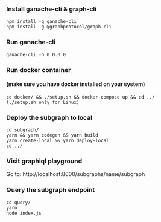 ### Install ganache-cli & graph-cli
```
npm install -g ganache-cli
npm install -g @graphprotocol/graph-cli
```
### Run ganache-cli
```
ganache-cli -h 0.0.0.0
```
### Run docker container 
#### (make sure you have docker installed on your system)
```
cd docker/ && ./setup.sh && docker-compose up && cd ../
(./setup.sh only for Linux)
```
### Deploy the subgraph to local
```
cd subgraph/
yarn && yarn codegen && yarn build
yarn create-local && yarn deploy-local
cd ../
```

### Visit graphiql playground
Go to: http://localhost:8000/subgraphs/name/subgraph
### Query the subgraph endpoint
```
cd query/
yarn
node index.js
```
